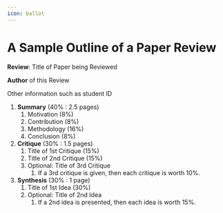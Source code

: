 ```yaml
---
icon: ballot
---
```


# A Sample Outline of a Paper Review

**Review**: Title of Paper being Reviewed

**Author** of this Review

Other information such as student ID

1. **Summary** (40% : 2.5 pages)
   1. Motivation (8%)
   2. Contribution (8%)
   3. Methodology (16%)
   4. Conclusion (8%)
2. **Critique** (30% : 1.5 pages)
   1. Title of 1st Critique (15%)
   2. Title of 2nd Critique (15%)
   3. Optional: Title of 3rd Critique
      1. If a 3rd critique is given, then each critique is worth 10%.
3. **Synthesis** (30% : 1 page)
   1. Title of 1st Idea (30%)
   2. Optional: Title of 2nd Idea
      1. If a 2nd idea is presented, then each idea is worth 15%.


